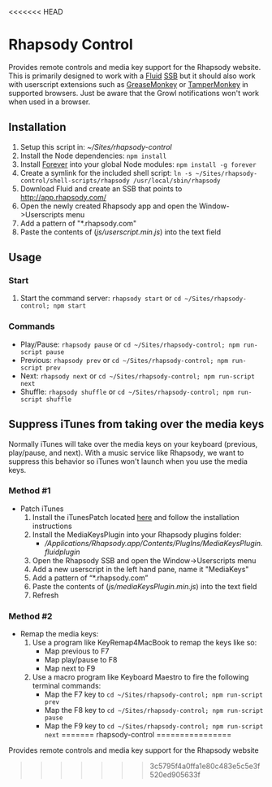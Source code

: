 <<<<<<< HEAD
# Rhapsody Control
Provides remote controls and media key support for the Rhapsody website. This is primarily designed to work with a [Fluid](http://fluidapp.com/) [SSB](http://en.wikipedia.org/wiki/Site-specific_browser) but it should also work with userscript extensions such as [GreaseMonkey](http://www.greasespot.net/) or [TamperMonkey](http://tampermonkey.net/) in supported browsers. Just be aware that the Growl notifications won't work when used in a browser.

## Installation

1. Setup this script in: *~/Sites/rhapsody-control*
2. Install the Node dependencies:
	`npm install`
3. Install [Forever](https://github.com/nodejitsu/forever) into your global Node modules:
	`npm install -g forever`
3. Create a symlink for the included shell script:
	`ln -s ~/Sites/rhapsody-control/shell-scripts/rhapsody /usr/local/sbin/rhapsody`
3. Download Fluid and create an SSB that points to <http://app.rhapsody.com/>
4. Open the newly created Rhapsody app and open the Window->Userscripts menu
5. Add a pattern of "*.rhapsody.com"
6. Paste the contents of (*js/userscript.min.js*) into the text field

## Usage

### Start

1. Start the command server:
`rhapsody start` or `cd ~/Sites/rhapsody-control; npm start`

### Commands

* Play/Pause:
	`rhapsody pause` or `cd ~/Sites/rhapsody-control; npm run-script pause`
* Previous:
	`rhapsody prev` or `cd ~/Sites/rhapsody-control; npm run-script prev`
* Next:
	`rhapsody next` or `cd ~/Sites/rhapsody-control; npm run-script next`
* Shuffle:
	`rhapsody shuffle` or `cd ~/Sites/rhapsody-control; npm run-script shuffle`

## Suppress iTunes from taking over the media keys

Normally iTunes will take over the media keys on your keyboard (previous, play/pause, and next). With a music service like Rhapsody, we want to suppress this behavior so iTunes won't launch when you use the media keys.

### Method #1

* Patch iTunes
	1. Install the iTunesPatch located [here](http://www.thebitguru.com/projects/iTunesPatch) and follow the installation instructions
	2. Install the MediaKeysPlugin into your Rhapsody plugins folder:
		* */Applications/Rhapsody.app/Contents/PlugIns/MediaKeysPlugin.fluidplugin*
	3. Open the Rhapsody SSB and open the Window->Userscripts menu
	4. Add a new userscript in the left hand pane, name it "MediaKeys"
	5. Add a pattern of “*.rhapsody.com”
	6. Paste the contents of (*js/mediaKeysPlugin.min.js*) into the text field
	7. Refresh

### Method #2

* Remap the media keys:
	1. Use a program like KeyRemap4MacBook to remap the keys like so:
		* Map previous to F7
		* Map play/pause to F8
		* Map next to F9
	2. Use a macro program like Keyboard Maestro to fire the following terminal commands:
		* Map the F7 key to `cd ~/Sites/rhapsody-control; npm run-script prev`
		* Map the F8 key to `cd ~/Sites/rhapsody-control; npm run-script pause`
		* Map the F9 key to `cd ~/Sites/rhapsody-control; npm run-script next`
=======
rhapsody-control
================

Provides remote controls and media key support for the Rhapsody website
>>>>>>> 3c5795f4a0ffa1e80c483e5c5e3f520ed905633f
